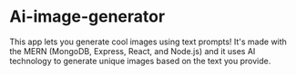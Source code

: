# Ai-image-generator

This app lets you generate cool images using text prompts! It's made with the MERN (MongoDB, Express, React, and Node.js) and it uses AI technology to generate unique images based on the text you provide. 
